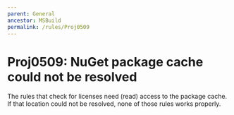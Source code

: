 ```yaml
---
parent: General
ancestor: MSBuild
permalink: /rules/Proj0509
---
```


# Proj0509: NuGet package cache could not be resolved
The rules that check for licenses need (read) access to the package cache. If
that location could not be resolved, none of those rules works properly.
